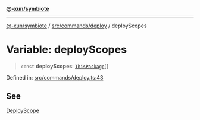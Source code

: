 [**@-xun/symbiote**](../../../../README.md)

***

[@-xun/symbiote](../../../../README.md) / [src/commands/deploy](../README.md) / deployScopes

# Variable: deployScopes

> `const` **deployScopes**: [`ThisPackage`](../../../configure/enumerations/ThisPackageGlobalScope.md#thispackage)[]

Defined in: [src/commands/deploy.ts:43](https://github.com/Xunnamius/symbiote/blob/ea9edf73ee9a095bf3bea5793333d39906fa49d1/src/commands/deploy.ts#L43)

## See

[DeployScope](../../../configure/enumerations/ThisPackageGlobalScope.md)
